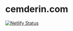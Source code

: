 # cemderin.com
[![Netlify Status](https://api.netlify.com/api/v1/badges/16f51715-3bbc-42e7-8483-209d9ea4077a/deploy-status)](https://app.netlify.com/sites/cemderin-com/deploys)

